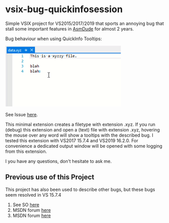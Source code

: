 # vsix-bug-quickinfosession
Simple VSIX project for VS2015/2017/2019 that sports an annoying bug that stall some important features in [AsmDude](https://github.com/HJLebbink/asm-dude) for almost 2 years.

Bug behaviour when using QuickInfo Tooltips:

![tooltip-jumps](https://github.com/HJLebbink/vsix-bug-quickinfosession/blob/master/Images/window_moves.gif?raw=true "Tooltip Moves")

See Issue [here](https://github.com/Microsoft/vs-editor-api/issues/11).

This minimal extension creates a filetype with extension .xyz. If you run (debug) this extension and open a (text) file with extension .xyz, hovering the mouse over any word will show a tooltips with the described bug. I tested this extension with VS2017 15.7.4 and VS2019 16.2.0. For convenience a dedicated output window will be opened with some logging from this extension.

I you have any questions, don't hesitate to ask me.

## Previous use of this Project
This project has also been used to describe other bugs, but these bugs seem resolved in VS 15.7.4

1. See SO [here](https://stackoverflow.com/questions/46793168/quickinfosession-is-dismissed-prematurely-when-using-usercontrols-in-quickinfoco?noredirect=1#comment88979250_46793168)
2. MSDN forum [here](https://social.msdn.microsoft.com/Forums/vstudio/en-US/7084cf4c-639a-4aaf-9027-b71cdad27acd/tooltip-with-quickinfosession-with-a-usercontrol-instead-of-a-string?forum=vsx#7084cf4c-639a-4aaf-9027-b71cdad27acd)
3. MSDN forum [here](https://social.msdn.microsoft.com/Forums/vstudio/en-US/629225b5-2a53-4313-8526-6644013ab120/quickinfosession-is-dismissed-prematurely-when-using-usercontrols-in-quickinfocontent?forum=vsx#629225b5-2a53-4313-8526-6644013ab120)

